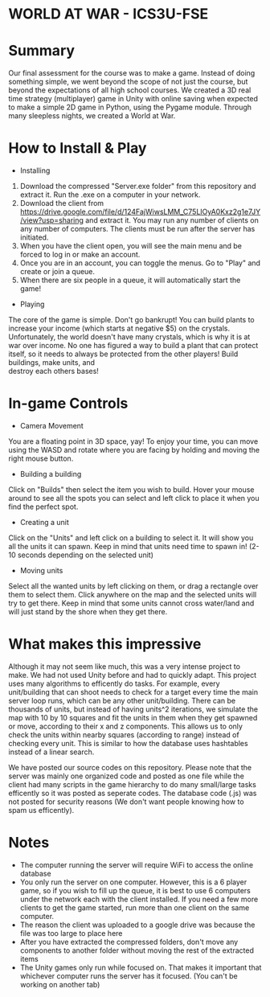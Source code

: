 # WORLD AT WAR - ICS3U-FSE

# Summary
Our final assessment for the course was to make a game. Instead of doing something simple, we went beyond the scope of not just the course, but beyond the expectations of all high school courses. We created a 3D real time strategy (multiplayer) game in Unity with online saving when expected to make a simple 2D game in Python, using the Pygame module.
Through many sleepless nights, we created a World at War.

# How to Install & Play
 - Installing
 1. Download the compressed "Server.exe folder" from this repository and extract it. Run the .exe on a computer in your network.
 2. Download the client from https://drive.google.com/file/d/124FajWiwsLMM_C75LIOyA0Kxz2g1e7JY/view?usp=sharing and extract it. You may run any number of clients on any number of computers. The clients must be run after the server has initiated.
 3. When you have the client open, you will see the main menu and be forced to log in or make an account. 
 4. Once you are in an account, you can toggle the menus. Go to "Play" and create or join a queue.
 5. When there are six people in a queue, it will automatically start the game!
 
 - Playing
 
  The core of the game is simple. Don't go bankrupt! You can build plants to increase your income (which starts at negative $5) on the     crystals. Unfortunately, the world doesn't have many crystals, which is why it is at war over income. No one has figured a way to       build a plant that can protect itself, so it needs to always be protected from the other players! Build buildings, make units, and    
  destroy each others bases!
 
# In-game Controls
 - Camera Movement
 
 You are a floating point in 3D space, yay! To enjoy your time, you can move using the WASD and rotate where you are facing by holding and moving the right mouse button.
 - Building a building
 
 Click on "Builds" then select the item you wish to build. Hover your mouse around to see all the spots you can select and left click to place it when you find the perfect spot.
 
 - Creating a unit
 
 Click on the "Units" and left click on a building to select it. It will show you all the units it can spawn. Keep in mind that units need time to spawn in! (2-10 seconds depending on the selected unit) 
 
 - Moving units
 
 Select all the wanted units by left clicking on them, or drag a rectangle over them to select them. Click anywhere on the map and the selected units will try to get there. Keep in mind that some units cannot cross water/land and will just stand by the shore when they get there. 
  
# What makes this impressive
Although it may not seem like much, this was a very intense project to make. We had not used Unity before and had to quickly adapt. 
This project uses many algorithms to efficently do tasks. 
For example, every unit/building that can shoot needs to check for a target every time the main server loop runs, which can be any other unit/building. There can be thousands of units, but instead of having units^2 iterations, we simulate the map with 10 by 10 squares and fit the units in them when they get spawned or move, according to their x and z components. This allows us to only check the units within nearby squares (according to range) instead of checking every unit. This is similar to how the database uses hashtables instead of a linear search. 

We have posted our source codes on this repository. Please note that the server was mainly one organized code and posted as one file while the client had many scripts in the game hierarchy to do many small/large tasks efficently so it was posted as seperate codes. 
The database code (.js) was not posted for security reasons (We don't want people knowing how to spam us efficently).

# Notes
 - The computer running the server will require WiFi to access the online database
 - You only run the server on one computer. However, this is a 6 player game, so if you wish to fill up the queue, it is best to use 6 computers under the network each with the client installed. If you need a few more clients to get the game started, run more than one client on the same computer. 
 - The reason the client was uploaded to a google drive was because the file was too large to place here
 - After you have extracted the compressed folders, don't move any components to another folder without moving the rest of the extracted items
 - The Unity games only run while focused on. That makes it important that whichever computer runs the server has it focused. (You can't be working on another tab)
